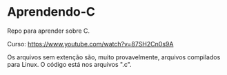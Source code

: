 # Aprendendo-C

Repo para aprender sobre C.

Curso: https://www.youtube.com/watch?v=87SH2Cn0s9A

Os arquivos sem extenção são, muito provavelmente, arquivos compilados para Linux. O código está nos arquivos ".c".
